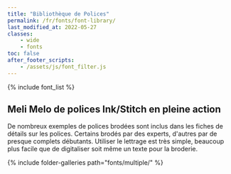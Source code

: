 ```yaml
---
title: "Bibliothèque de Polices"
permalink: /fr/fonts/font-library/
last_modified_at: 2022-05-27
classes:
    - wide
    - fonts
toc: false
after_footer_scripts:
    - /assets/js/font_filter.js
---
```

{% include font_list %}

## Meli Melo de polices Ink/Stitch en pleine action

De nombreux exemples de polices brodées sont inclus dans les fiches de détails sur les polices. Certains brodés par des experts, d'autres par de presque complets débutants. Utiliser le lettrage est très simple, beaucoup plus facile que de digitaliser soit même un texte pour la broderie.

{% include folder-galleries path="fonts/multiple/" %}

